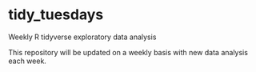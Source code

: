 # tidy_tuesdays
Weekly R tidyverse exploratory data analysis

This repository will be updated on a weekly basis with new data analysis each week. 